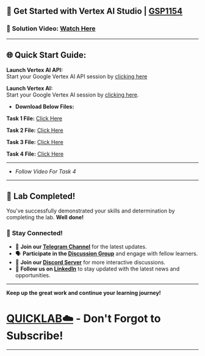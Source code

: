 

## 🚀 Get Started with Vertex AI Studio | [GSP1154](https://www.cloudskillsboost.google/focuses/86502?parent=catalog)

### 🔗 **Solution Video:** [Watch Here](https://youtu.be/p9ihOVulbM8)

---

## 🌐 **Quick Start Guide:**

 **Launch Vertex AI API:**  
   Start your Google Vertex AI API session by [clicking here](https://console.cloud.google.com/marketplace/product/google/aiplatform.googleapis.com?q=search&referrer=search&project=)

 **Launch Vertex AI:**  
   Start your Google Vertex AI session by [clicking here](https://console.cloud.google.com/vertex-ai/studio/saved-prompts?project=).

- **Download Below Files:**

**Task 1 File:**  [Click Here](https://github.com/quiccklabs/Labs_solutions/blob/master/Get%20Started%20with%20Vertex%20AI%20Studio/Insurance%20Risk%20Summary%20-%20Prototype.json)

**Task 2 File:**  [Click Here](https://github.com/quiccklabs/Labs_solutions/blob/master/Get%20Started%20with%20Vertex%20AI%20Studio/Insurance%20Claim%20Data%20Extraction.json)

**Task 3 File:**  [Click Here](https://github.com/quiccklabs/Labs_solutions/blob/master/Get%20Started%20with%20Vertex%20AI%20Studio/Insurance%20Risk%20Factor%20Identification.json)

**Task 4 File:**  [Click Here](https://github.com/quiccklabs/Labs_solutions/blob/master/Get%20Started%20with%20Vertex%20AI%20Studio/Timetable%20Image%20Analysis.json)

---

- *Follow Video For Task 4*


---

## 🎉 **Lab Completed!**

You've successfully demonstrated your skills and determination by completing the lab. **Well done!**

### 🌟 **Stay Connected!**

- 🔔 **Join our [Telegram Channel](https://t.me/quiccklab)** for the latest updates.
- 🗣 **Participate in the [Discussion Group](https://t.me/Quicklabchat)** and engage with fellow learners.
- 💬 **Join our [Discord Server](https://discord.gg/7fAVf4USZn)** for more interactive discussions.
- 💼 **Follow us on [LinkedIn](https://www.linkedin.com/company/quicklab-linkedin/)** to stay updated with the latest news and opportunities.
  
---

**Keep up the great work and continue your learning journey!**

# [QUICKLAB☁️](https://www.youtube.com/@quick_lab) - Don't Forgot to Subscribe!

---
